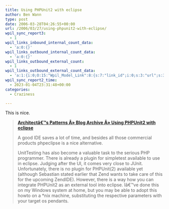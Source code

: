 ```yaml
---
title: Using PHPUnit2 with eclipse
author: Ben Wann
type: post
date: 2006-03-28T04:26:55+00:00
url: /2006/03/27/using-phpunit2-with-eclipse/
wpil_sync_report3:
  - 1
wpil_links_inbound_internal_count_data:
  - 'a:0:{}'
wpil_links_outbound_internal_count_data:
  - 'a:0:{}'
wpil_links_outbound_external_count:
  - 1
wpil_links_outbound_external_count_data:
  - 'a:1:{i:0;O:15:"Wpil_Model_Link":8:{s:7:"link_id";i:0;s:3:"url";s:38:"http://siteartwork.intradesc.com/?p=30";s:4:"host";s:25:"siteartwork.intradesc.com";s:8:"internal";b:0;s:4:"post";N;s:6:"anchor";s:78:"Architectâ€™s Patterns Â» Blog Archive Â» Using PHPUnit2 with eclipse";s:15:"added_by_plugin";b:0;s:8:"location";s:7:"content";}}'
wpil_sync_report2_time:
  - 2023-01-04T23:31:48+00:00
categories:
  - Craziness

---
```

This is nice.

> **[Architectâ€™s Patterns Â» Blog Archive Â» Using PHPUnit2 with eclipse][1]**
> 
> A good IDE saves a lot of time, and besides all those commercial products phpeclipse is a nice alternative.
> 
> UnitTesting has also become a valuable task to the serious PHP programmer. There is already a plugin for simpletest available to use in eclipse. Judging after the UI, it comes very close to JUnit. Unfortunately, there is no plugin for PHPUnit(2) available yet (although Sebastian stated earlier that Zend wants to take care of this for the upcoming ZendIDE). However, there is a way how you can integrate PHPUnit2 as an external tool into eclipse. Iâ€™ve done this on my Windows system at home, but you may be able to adopt this howto on a *nix machine, substituting the respective parameters with your target os pendants.

<!--949c160a54b1158edf032b4020390c1c-->

 [1]: http://siteartwork.intradesc.com/?p=30